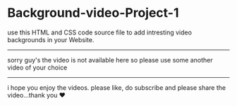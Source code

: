 # Background-video-Project-1

use this HTML and CSS code source file to add intresting video backgrounds in your Website.

________________________________________________________

sorry guy's the video is not available here so please use some another video of your choice
________________________________________________________

i hope you enjoy the videos. please like, do subscribe and please share the video...thank you ❤️
